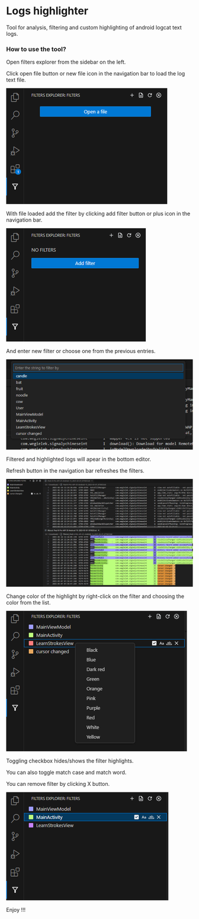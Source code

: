 # Logs highlighter

Tool for analysis, filtering and custom highlighting of android logcat text logs.

### How to use the tool?

Open filters explorer from the sidebar on the left.

Click open file button or new file icon in the navigation bar to load the log text file.

![open file](images/OpenFile.png)

With file loaded add the filter by clicking add filter button or plus icon in the navigation bar.

![add filter](images/AddFilter.png)

And enter new filter or choose one from the previous entries.

![new filter](images/NewEntry.png)

Filtered and highlighted logs will apear in the bottom editor.

Refresh button in the navigation bar refreshes the filters.

![filters](images/CursorChanged.png)

Change color of the highlight by right-click on the filter and choosing the color from the list.

![filter color change](images/ColorChange.png)

Toggling checkbox hides/shows the filter highlights.

You can also toggle match case and match word.

You can remove filter by clicking X button.

![filters tree view](images/TreeViewHighlighted.png)

Enjoy !!!
